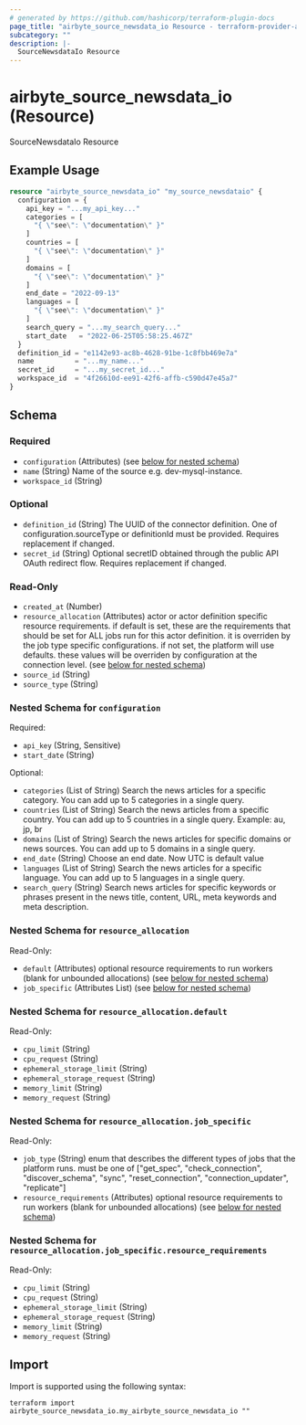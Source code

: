 ```yaml
---
# generated by https://github.com/hashicorp/terraform-plugin-docs
page_title: "airbyte_source_newsdata_io Resource - terraform-provider-airbyte"
subcategory: ""
description: |-
  SourceNewsdataIo Resource
---
```


# airbyte_source_newsdata_io (Resource)

SourceNewsdataIo Resource

## Example Usage

```terraform
resource "airbyte_source_newsdata_io" "my_source_newsdataio" {
  configuration = {
    api_key = "...my_api_key..."
    categories = [
      "{ \"see\": \"documentation\" }"
    ]
    countries = [
      "{ \"see\": \"documentation\" }"
    ]
    domains = [
      "{ \"see\": \"documentation\" }"
    ]
    end_date = "2022-09-13"
    languages = [
      "{ \"see\": \"documentation\" }"
    ]
    search_query = "...my_search_query..."
    start_date   = "2022-06-25T05:58:25.467Z"
  }
  definition_id = "e1142e93-ac8b-4628-91be-1c8fbb469e7a"
  name          = "...my_name..."
  secret_id     = "...my_secret_id..."
  workspace_id  = "4f26610d-ee91-42f6-affb-c590d47e45a7"
}
```

<!-- schema generated by tfplugindocs -->
## Schema

### Required

- `configuration` (Attributes) (see [below for nested schema](#nestedatt--configuration))
- `name` (String) Name of the source e.g. dev-mysql-instance.
- `workspace_id` (String)

### Optional

- `definition_id` (String) The UUID of the connector definition. One of configuration.sourceType or definitionId must be provided. Requires replacement if changed.
- `secret_id` (String) Optional secretID obtained through the public API OAuth redirect flow. Requires replacement if changed.

### Read-Only

- `created_at` (Number)
- `resource_allocation` (Attributes) actor or actor definition specific resource requirements. if default is set, these are the requirements that should be set for ALL jobs run for this actor definition. it is overriden by the job type specific configurations. if not set, the platform will use defaults. these values will be overriden by configuration at the connection level. (see [below for nested schema](#nestedatt--resource_allocation))
- `source_id` (String)
- `source_type` (String)

<a id="nestedatt--configuration"></a>
### Nested Schema for `configuration`

Required:

- `api_key` (String, Sensitive)
- `start_date` (String)

Optional:

- `categories` (List of String) Search the news articles for a specific category. You can add up to 5 categories in a single query.
- `countries` (List of String) Search the news articles from a specific country. You can add up to 5 countries in a single query. Example: au, jp, br
- `domains` (List of String) Search the news articles for specific domains or news sources. You can add up to 5 domains in a single query.
- `end_date` (String) Choose an end date. Now UTC is default value
- `languages` (List of String) Search the news articles for a specific language. You can add up to 5 languages in a single query.
- `search_query` (String) Search news articles for specific keywords or phrases present in the news title, content, URL, meta keywords and meta description.


<a id="nestedatt--resource_allocation"></a>
### Nested Schema for `resource_allocation`

Read-Only:

- `default` (Attributes) optional resource requirements to run workers (blank for unbounded allocations) (see [below for nested schema](#nestedatt--resource_allocation--default))
- `job_specific` (Attributes List) (see [below for nested schema](#nestedatt--resource_allocation--job_specific))

<a id="nestedatt--resource_allocation--default"></a>
### Nested Schema for `resource_allocation.default`

Read-Only:

- `cpu_limit` (String)
- `cpu_request` (String)
- `ephemeral_storage_limit` (String)
- `ephemeral_storage_request` (String)
- `memory_limit` (String)
- `memory_request` (String)


<a id="nestedatt--resource_allocation--job_specific"></a>
### Nested Schema for `resource_allocation.job_specific`

Read-Only:

- `job_type` (String) enum that describes the different types of jobs that the platform runs. must be one of ["get_spec", "check_connection", "discover_schema", "sync", "reset_connection", "connection_updater", "replicate"]
- `resource_requirements` (Attributes) optional resource requirements to run workers (blank for unbounded allocations) (see [below for nested schema](#nestedatt--resource_allocation--job_specific--resource_requirements))

<a id="nestedatt--resource_allocation--job_specific--resource_requirements"></a>
### Nested Schema for `resource_allocation.job_specific.resource_requirements`

Read-Only:

- `cpu_limit` (String)
- `cpu_request` (String)
- `ephemeral_storage_limit` (String)
- `ephemeral_storage_request` (String)
- `memory_limit` (String)
- `memory_request` (String)

## Import

Import is supported using the following syntax:

```shell
terraform import airbyte_source_newsdata_io.my_airbyte_source_newsdata_io ""
```
